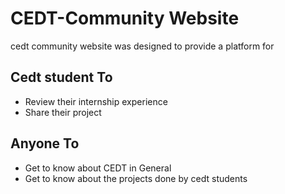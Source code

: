 # CEDT-Community Website
cedt community website was designed to provide a platform for
## Cedt student To
- Review their internship experience
- Share their project
## Anyone To
- Get to know about CEDT in General
- Get to know about the projects done by cedt students